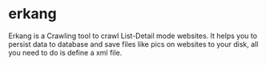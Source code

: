 erkang
======

Erkang is a Crawling tool to crawl List-Detail mode websites. It helps you to persist data to database and save files like pics on websites to your disk, all you need to do is define a xml file.


